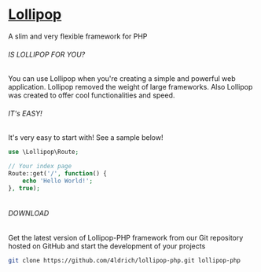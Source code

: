 # [Lollipop](http://github.com/4ldrich/lollipop-php)
A slim and very flexible framework for PHP

###### IS LOLLIPOP FOR YOU?
You can use Lollipop when you're creating a simple and powerful web application. Lollipop removed the weight of large frameworks. Also Lollipop was created to offer cool functionalities and speed.

###### IT's EASY!
It's very easy to start with! See a sample below!
```php
use \Lollipop\Route;

// Your index page
Route::get('/', function() {
    echo 'Hello World!';
}, true);
           
```
###### DOWNLOAD
Get the latest version of Lollipop-PHP framework from our Git repository hosted on GitHub and start the development of your projects
```bash
git clone https://github.com/4ldrich/lollipop-php.git lollipop-php
```